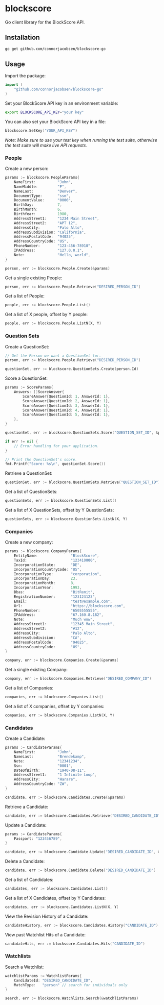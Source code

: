 # blockscore
Go client library for the BlockScore API.

## Installation

```bash
go get github.com/connorjacobsen/blockscore-go
```

## Usage

Import the package:

```go
import (
    "github.com/connorjacobsen/blockscore-go"
)
```

Set your BlockScore API key in an environment variable:

```bash
export BLOCKSCORE_API_KEY="your key"
```

You can also set your BlockScore API key in a file:

```go
blockscore.SetKey("YOUR_API_KEY")
```

*Note: Make sure to use your test key when running the test suite, otherwise the test suite will make live API requests.*

### People

Create a new person:

```go
params := blockscore.PeopleParams{
    NameFirst:          "John",
    NameMiddle:         "P",
    NameLast:           "Denver",
    DocumentType:       "ssn",
    DocumentValue:      "0000",
    BirthDay:           7,
    BirthMonth:         6,
    BirthYear:          1980,
    AddressStreet1:     "1234 Main Street",
    AddressStreet2:     "APT 12",
    AddressCity:        "Palo Alto",
    AddressSubdivision: "California",
    AddressPostalCode:  "94025",
    AddressCountryCode: "US",
    PhoneNumber:        "123-456-78910",
    IPAddress:          "127.0.0.1",
    Note:               "Hello, world",
}

person, err := blockscore.People.Create(&params)
```

Get a single existing People:

```go
person, err := blockscore.People.Retrieve("DESIRED_PERSON_ID")
```

Get a list of People:

```go
people, err := blockscore.People.List()
```

Get a list of X people, offset by Y people:

```go
people, err := blockscore.People.ListN(X, Y)
```

### Question Sets

Create a QuestionSet:

```go
// Get the Person we want a QuestionSet for.
person, err := blockscore.People.Retrieve("DESIRED_PERSON_ID")

questionSet, err := blockscore.QuestionSets.Create(person.Id)
```

Score a QuestionSet:

```go
params := ScoreParams{
    Answers: []ScoreAnswer{
        ScoreAnswer{QuestionId: 1, AnswerId: 1},
        ScoreAnswer{QuestionId: 2, AnswerId: 1},
        ScoreAnswer{QuestionId: 3, AnswerId: 1},
        ScoreAnswer{QuestionId: 4, AnswerId: 1},
        ScoreAnswer{QuestionId: 5, AnswerId: 1},
    },
}

questionSet, err := blockscore.QuestionSets.Score("QUESTION_SET_ID", &params)

if err != nil {
    // Error handling for your application.
}

// Print the QuestionSet's score.
fmt.Printf("Score: %s\n", questionSet.Score())
```

Retrieve a QuestionSet:

```go
questionSet, err := blockscore.QuestionSets.Retrieve("QUESTION_SET_ID")
```

Get a list of QuestionSets:

```go
questionSets, err := blockscore.QuestionSets.List()
```

Get a list of X QuestionSets, offset by Y QuestionSets:

```go
questionSets, err := blockscore.QuestionSets.ListN(X, Y)
```

### Companies

Create a new company:

```go
params := blockscore.CompanyParams{
    EntityName:               "BlockScore",
    TaxId:                    "123410000",
    IncorporationState:       "DE",
    IncorporationCountryCode: "US",
    IncorporationType:        "corporation",
    IncorporationDay:         23,
    IncorporationMonth:       8,
    IncorporationYear:        1993,
    Dbas:                     "BitRemit",
    RegistrationNumber:       "123123123",
    Email:                    "test@example.com",
    Url:                      "https://blockscore.com",
    PhoneNumber:              "6505555555",
    IPAddress:                "67.160.8.182",
    Note:                     "Much wow",
    AddressStreet1:           "12345 Main Street",
    AddressStreet2:           "#12",
    AddressCity:              "Palo Alto",
    AddressSubdivision:       "CA",
    AddressPostalCode:        "94025",
    AddressCountryCode:       "US",
}

company, err := blockscore.Companies.Create(&params)
```

Get a single existing Company:

```go
company, err := blockscore.Companies.Retrieve("DESIRED_COMPANY_ID")
```

Get a list of Companies:

```go
companies, err := blockscore.Companies.List()
```

Get a list of X companies, offset by Y companies:

```go
companies, err := blockscore.Companies.ListN(X, Y)
```

### Candidates

Create a Candidate:

```go
params := CandidateParams{
    NameFirst:          "John",
    NameLast:           "Brendekamp",
    Note:               "12341234",
    Ssn:                "0001",
    DateOfBirth:        "1940-08-11",
    AddressStreet1:     "1 Infinite Loop",
    AddressCity:        "Harare",
    AddressCountryCode: "ZW",
}

candidate, err := blockscore.Candidates.Create(&params)
```

Retrieve a Candidate:

```go
candidate, err := blockscore.Candidates.Retrieve("DESIRED_CANDIDATE_ID")
```

Update a Candidate:

```go
params := CandidateParams{
    Passport: "123456789",
}

candidate, err := blockscore.Candidate.Update("DESIRED_CANDIDATE_ID", &params)
```

Delete a Candidate:

```go
candidate, err := blockscore.Candidate.Delete("DESIRED_CANDIDATE_ID")
```

Get a list of Candidates:

```go
candidates, err := blockscore.Candidates.List()
```

Get a list of X Candidates, offset by Y Candidates:

```go
candidates, err := blockscore.Candidates.ListN(X, Y)
```

View the Revision History of a Candidate:

```go
candidateHistory, err := blockscore.Candidates.History("CANDIDATE_ID")
```

View past Watchlist Hits of a Candidate:

```go
candidateHits, err := blockscore.Candidates.Hits("CANDIDATE_ID")
```

### Watchlists

Search a Watchlist:

```go
watchlistParams := WatchlistParams{
    CandidateId: "DESIRED_CANDIDATE_ID",
    MatchType:   "person" // search for individuals only
}

search, err := blockscore.Watchlists.Search(&watchlistParams)
```
